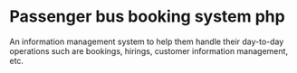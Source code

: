 # Passenger bus booking system php
 An information management system to help them handle their day-to-day operations such are bookings, hirings, customer information management, etc.
